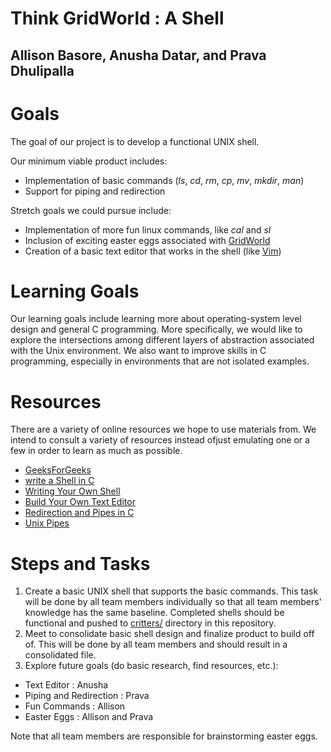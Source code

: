 # Think GridWorld : A Shell 
## Allison Basore, Anusha Datar, and Prava Dhulipalla

# Goals
The goal of our project is to develop a functional UNIX shell.

Our minimum viable product includes:
- Implementation of basic commands (_ls_, _cd_, _rm_, _cp_, _mv_, _mkdir_, _man_)
- Support for piping and redirection

Stretch goals we could pursue include:
- Implementation of more fun linux commands, like _cal_ and _sl_
- Inclusion of exciting easter eggs associated with [GridWorld](https://apcentral.collegeboard.org/courses/ap-computer-science-a/classroom-resources/gridworld-case-study)
- Creation of a basic text editor that works in the shell (like [Vim](https://www.vim.org/))

# Learning Goals
Our learning goals include learning more about operating-system level design and general C programming. More specifically, we would like to explore the intersections among different layers of abstraction associated with the Unix environment. We also want to improve skills in C programming, especially in environments that are not isolated examples.

# Resources
There are a variety of online resources we hope to use materials from. We intend to consult a variety of resources instead ofjust emulating one or a few in order to learn as much as possible.

- [GeeksForGeeks](https://www.geeksforgeeks.org/making-linux-shell-c/)
- [write a Shell in C](https://brennan.io/2015/01/16/write-a-shell-in-c/)
- [Writing Your Own Shell](https://linuxgazette.net/111/ramankutty.html?fbclid=IwAR3mdTB2vjYqhulVOm8cznGwRQLUzhDnC0SEyCys2I88kDHnyD8nYuHTVyU)
- [Build Your Own Text Editor](https://viewsourcecode.org/snaptoken/kilo/)
- [Redirection and Pipes in C](http://www.sarathlakshman.com/2012/09/24/implementation-overview-of-redirection-and-pipe-operators-in-shell)
- [Unix Pipes](http://web.cse.ohio-state.edu/~mamrak.1/CIS762/pipes_lab_notes.html)

# Steps and Tasks
1. Create a basic UNIX shell that supports the basic commands. This task will be done by all team members individually so that all team members' knowledge has the same baseline. Completed shells should be functional and pushed to [critters/](https://github.com/anushadatar/SoftSysThinkGridWorld/tree/master/critters) directory in this repository.
2. Meet to consolidate basic shell design and finalize product to build off of. This will be done by all team members and should result in a consolidated file.
3. Explore future goals (do basic research, find resources, etc.):
- Text Editor : Anusha
- Piping and Redirection : Prava
- Fun Commands : Allison
- Easter Eggs : Allison and Prava

Note that all team members are responsible for brainstorming easter eggs.


